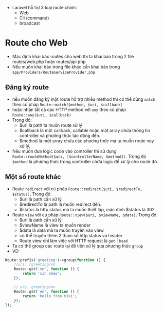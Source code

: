 - Laravel hỗ trợ 3 loại route chính:
  - Web
  - Cli (command)
  - broadcast
# Route cho Web
- Mặc định khai báo routes cho web thì ta khai báo trong 2 file routes/web.php hoặc routes/api.php
- Nếu muốn khai báo trong file khác cần khai báo trong `app/Providers/RouteServiceProvider.php`
## Đăng ký route
- nếu muốn đăng ký một route hỗ trợ nhiều method thì có thể dùng `match` theo cú pháp `Route::match($method, $uri, $callback)`
- hoặc nhận tất cả các HTTP method với `any` theo cú pháp `Route::any($uri, $callback)`
- Trong đó:
  - $uri là path ta muốn route xử lý
  - $callback là một callback, callable hoặc một array chứa thông tin controller và phương thức tác động đến.
  - $method là một array chứa các phương thức mà ta muốn route này xử lý.
- Nếu muốn đưa logic code vào controller thì sử dụng `Route::routeMethod($uri, [$controllerName, $method])`. Trong đó `$method` là phương thức trong controller chứa logic để xử lý cho route đó.
## Một số route khác
- Route `redirect` với cú pháp `Route::redirect($uri, $redirectTo, $status)`. Trong đó:
  - $uri là path cần xử lý
  - $redirectTo là path là muốn redirect đến.
  - $status là http status mà ta muốn thiết lập, mặc định $status là 302
- Route `view` với cú pháp `Route::view($uri, $viewName, $data)`. Trong đó
  - $uri là path cần xử lý
  - $viewName là view ta muốn render
  - $data là data mà ta muốn truyền vào view.
  - có thể truyền thêm 2 tham số http status và header
  - Route view chỉ làm việc với HTTP request là `get` | `head`
- Ta có thể group các route lại để tiện xử lý qua phương thức `group`
- VD:
```php
Route::prefix('greeting')->group(function () {
    //uri: /greeting/vn
    Route::get('vn', function () {
        return 'xin chao';
    });

    // uri: greeting/en
    Route::get('en', function () {
        return 'hello from miki';
    });
});
```